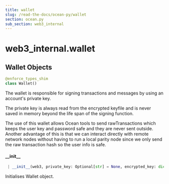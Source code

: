 ```yaml
---
title: wallet
slug: /read-the-docs/ocean-py/wallet
section: ocean.py
sub_section: web3_internal
---
```

<a name="web3_internal.wallet"></a>
# web3\_internal.wallet

<a name="web3_internal.wallet.Wallet"></a>
## Wallet Objects

```python
@enforce_types_shim
class Wallet()
```

The wallet is responsible for signing transactions and messages by using an account's
private key.

The private key is always read from the encrypted keyfile and is never saved in memory beyond
the life span of the signing function.

The use of this wallet allows Ocean tools to send rawTransactions which keeps the user
key and password safe and they are never sent outside. Another advantage of this is that
we can interact directly with remote network nodes without having to run a local parity
node since we only send the raw transaction hash so the user info is safe.

<a name="web3_internal.wallet.Wallet.__init__"></a>
#### \_\_init\_\_

```python
 | __init__(web3, private_key: Optional[str] = None, encrypted_key: dict = None, password: Optional[str] = None, address: Optional[str] = None)
```

Initialises Wallet object.

